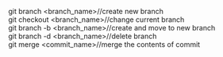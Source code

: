 git branch <branch_name>//create new branch   
git checkout <branch_name>//change current branch   
git branch -b <branch_name>//create and move to new branch    
git branch -d <branch_name>//delete branch   
git merge <commit_name>//merge the contents of commit  
